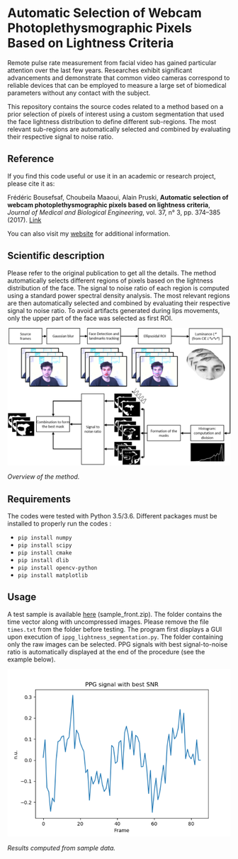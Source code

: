 # Automatic Selection of Webcam Photoplethysmographic Pixels Based on Lightness Criteria

Remote pulse rate measurement from facial video has gained particular attention over the last few years. Researches exhibit significant advancements and demonstrate that common video cameras correspond to reliable devices that can be employed to measure a large set of biomedical parameters without any contact with the subject.

This repository contains the source codes related to a method based on a prior selection of pixels of interest using a custom segmentation that used the face lightness distribution to define different sub-regions. The most relevant sub-regions are automatically selected and combined by evaluating their respective signal to noise ratio.


## Reference
If you find this code useful or use it in an academic or research project, please cite it as: 

Frédéric Bousefsaf, Choubeila Maaoui, Alain Pruski, **Automatic selection of webcam photoplethysmographic pixels based on lightness criteria**, *Journal of Medical and Biological Engineering*, vol. 37, n° 3, pp. 374–385 (2017). [Link](https://www.researchgate.net/publication/308200884_Automatic_Selection_of_Webcam_Photoplethysmographic_Pixels_Based_on_Lightness_Criteria)

You can also visit my [website](https://sites.google.com/view/frederic-bousefsaf) for additional information.

## Scientific description
Please refer to the original publication to get all the details. The method automatically selects different regions of pixels based on the lightness distribution of the face. The signal to noise ratio of each region is computed using a standard power spectral density analysis. The most relevant regions are then automatically selected and combined by evaluating their respective signal to noise ratio. To avoid artifacts generated during lips movements, only the upper part of the face was selected as first ROI. 

![Alt text](illustrations/method.png?raw=true "Method")

*Overview of the method.*


## Requirements
The codes were tested with Python 3.5/3.6. Different packages must be installed to properly run the codes : 
- `pip install numpy`
- `pip install scipy`
- `pip install cmake`
- `pip install dlib`
- `pip install opencv-python`
- `pip install matplotlib`


## Usage
A test sample is available  [here](https://drive.google.com/open?id=17l_MJVqw4F9cQpcJ-_wFmFNr3bdZNtw9) (sample_front.zip). The folder contains the time vector along with uncompressed images. Please remove the file `times.txt` from the folder before testing. The program first displays a GUI upon execution of `ippg_lightness_segmentation.py`. The folder containing only the raw images can be selected. PPG signals with best signal-to-noise ratio is automatically displayed at the end of the procedure (see the example below).

![Alt text](illustrations/results.png?raw=true "Results computed from the sample data")

*Results computed from sample data.*
